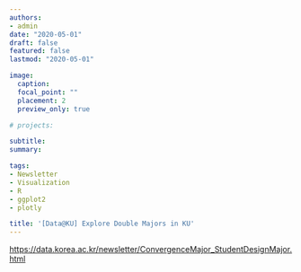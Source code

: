 ```yaml
---
authors:
- admin
date: "2020-05-01"
draft: false
featured: false
lastmod: "2020-05-01"

image:
  caption: 
  focal_point: ""
  placement: 2
  preview_only: true

# projects: 

subtitle: 
summary: 

tags:
- Newsletter
- Visualization
- R
- ggplot2
- plotly

title: '[Data@KU] Explore Double Majors in KU'
---
```



https://data.korea.ac.kr/newsletter/ConvergenceMajor_StudentDesignMajor.html
